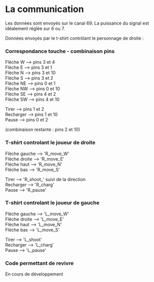 # La communication #
Les données sont envoyés sur le canal 69.
La puissance du signal est idéalement réglée sur 6 ou 7.

Données envoyés par le t-shirt contrôlant le personnage de droite : 

### Correspondance touche - combinaison pins ###
Flèche W --> pins 3 et 4     
Flèche E --> pins 3 et 1     
Flèche N --> pins 3 et 10     
Flèche S --> pins 3 et 2     
Flèche NE --> pins 0 et 1     
Flèche NW --> pins 0 et 10     
Flèche SE --> pins 4 et 2     
Flèche SW --> pins 4 et 10     

Tirer --> pins 1 et 2     
Recharger --> pins 1 et 10     
Pause --> pins 0 et 2     

(combinaison restante : pins 2 et 10)     

### T-shirt controlant le joueur de droite ###
Flèche gauche --> 'R_move_W'     
Flèche droite --> 'R_move_E'     
Flèche haut --> 'R_move_N'     
Flèche bas --> 'R_move_S'     

Tirer --> 'R_shoot_' suivi de la direction     
Recharger --> 'R_charg'     
Pause --> 'R_pause'     

### T-shirt controlant le joueur de gauche ###
Flèche gauche --> 'L_move_W'     
Flèche droite --> 'L_move_E'     
Flèche haut --> 'L_move_N'     
Flèche bas --> 'L_move_S'     

Tirer --> 'L_shoot'     
Recharger --> 'L_charg'     
Pause --> 'L_pause'     

### Code permettant de revivre ###

En cours de développement
